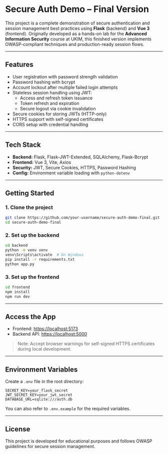 # Secure Auth Demo – Final Version

This project is a complete demonstration of secure authentication and session management best practices using **Flask** (backend) and **Vue 3** (frontend). Originally developed as a hands-on lab for the **Advanced Information Security** course at UKIM, this finished version implements OWASP-compliant techniques and production-ready session flows.

---

## Features

- User registration with password strength validation
- Password hashing with bcrypt
- Account lockout after multiple failed login attempts
- Stateless session handling using JWT:
  - Access and refresh token issuance
  - Token refresh and expiration
  - Secure logout via cookie invalidation
- Secure cookies for storing JWTs (HTTP-only)
- HTTPS support with self-signed certificates
- CORS setup with credential handling

---

## Tech Stack

- **Backend:** Flask, Flask-JWT-Extended, SQLAlchemy, Flask-Bcrypt
- **Frontend:** Vue 3, Vite, Axios
- **Security:** JWT, Secure Cookies, HTTPS, Password Hashing
- **Config:** Environment variable loading with `python-dotenv`

---

## Getting Started

### 1. Clone the project

```bash
git clone https://github.com/your-username/secure-auth-demo-final.git
cd secure-auth-demo-final
```

### 2. Set up the backend

```bash
cd backend
python -m venv venv
venv\Scripts\activate  # On Windows
pip install -r requirements.txt
python app.py
```

### 3. Set up the frontend

```bash
cd frontend
npm install
npm run dev
```

---

## Access the App

- Frontend: [https://localhost:5173](https://localhost:5173)
- Backend API: [https://localhost:5000](https://localhost:5000)

> Note: Accept browser warnings for self-signed HTTPS certificates during local development.

---

## Environment Variables

Create a `.env` file in the root directory:

```env
SECRET_KEY=your_flask_secret
JWT_SECRET_KEY=your_jwt_secret
DATABASE_URL=sqlite:///auth.db
```

You can also refer to `.env.example` for the required variables.

---

## License

This project is developed for educational purposes and follows OWASP guidelines for secure session management.
